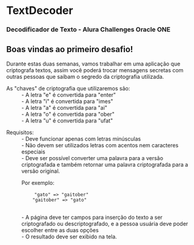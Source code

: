 # TextDecoder
<h3>Decodificador de Texto - Alura Challenges Oracle ONE</h3>

<h2>Boas vindas ao primeiro desafio!</h2>

<p>Durante estas duas semanas, vamos trabalhar em uma aplicação que criptografa textos, assim você poderá trocar mensagens secretas com outras pessoas que saibam o segredo da criptografia utilizada.</p>


<dl>
    <dt>As "chaves" de criptografia que utilizaremos são:</dt>
    <dd>- A letra "e" é convertida para "enter"</dd>
    <dd>- A letra "i" é convertida para "imes"</dd>
    <dd>- A letra "a" é convertida para "ai"</dd>
    <dd>- A letra "o" é convertida para "ober"</dd>
    <dd>- A letra "u" é convertida para "ufat"</dd>
</dl>

<dl>
    <dt>Requisitos:</dt>
    <dd>- Deve funcionar apenas com letras minúsculas</dd>
    <dd>- Não devem ser utilizados letras com acentos nem caracteres especiais</dd>
    <dd>- Deve ser possível converter uma palavra para a versão criptografada e também retornar uma palavra criptografada para a versão original.</dd>
    <dd><p>Por exemplo:</p>
    <pre>
    <code>"gato" => "gaitober"
    "gaitober" => "gato"</code>
    </pre></dd>
    <dd>- A página deve ter campos para inserção do texto a ser criptografado ou descriptografado, e a pessoa usuária deve poder escolher entre as duas opções</dd>
    <dd>- O resultado deve ser exibido na tela.</dd>
</dl>